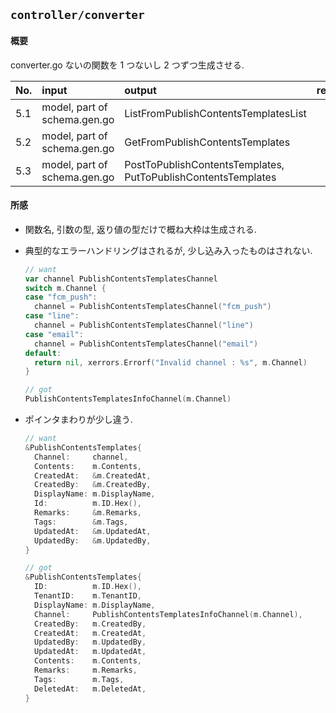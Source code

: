## `controller/converter`

#### 概要

converter.go ないの関数を 1 つないし 2 つずつ生成させる.

| No. | input                        | output                                                        | remarks |
| :-- | :--------------------------- | :------------------------------------------------------------ | :------ |
| 5.1 | model, part of schema.gen.go | ListFromPublishContentsTemplatesList                          |         |
| 5.2 | model, part of schema.gen.go | GetFromPublishContentsTemplates                               |         |
| 5.3 | model, part of schema.gen.go | PostToPublishContentsTemplates, PutToPublishContentsTemplates |         |

#### 所感

- 関数名, 引数の型, 返り値の型だけで概ね大枠は生成される.
- 典型的なエラーハンドリングはされるが, 少し込み入ったものはされない.

  ```go
  // want
  var channel PublishContentsTemplatesChannel
  switch m.Channel {
  case "fcm_push":
  	channel = PublishContentsTemplatesChannel("fcm_push")
  case "line":
  	channel = PublishContentsTemplatesChannel("line")
  case "email":
  	channel = PublishContentsTemplatesChannel("email")
  default:
  	return nil, xerrors.Errorf("Invalid channel : %s", m.Channel)
  }

  // got
  PublishContentsTemplatesInfoChannel(m.Channel)
  ```

- ポインタまわりが少し違う.

  ```go
  // want
  &PublishContentsTemplates{
  	Channel:     channel,
  	Contents:    m.Contents,
  	CreatedAt:   &m.CreatedAt,
  	CreatedBy:   &m.CreatedBy,
  	DisplayName: m.DisplayName,
  	Id:          m.ID.Hex(),
  	Remarks:     &m.Remarks,
  	Tags:        &m.Tags,
  	UpdatedAt:   &m.UpdatedAt,
  	UpdatedBy:   &m.UpdatedBy,
  }

  // got
  &PublishContentsTemplates{
  	ID:          m.ID.Hex(),
  	TenantID:    m.TenantID,
  	DisplayName: m.DisplayName,
  	Channel:     PublishContentsTemplatesInfoChannel(m.Channel),
  	CreatedBy:   m.CreatedBy,
  	CreatedAt:   m.CreatedAt,
  	UpdatedBy:   m.UpdatedBy,
  	UpdatedAt:   m.UpdatedAt,
  	Contents:    m.Contents,
  	Remarks:     m.Remarks,
  	Tags:        m.Tags,
  	DeletedAt:   m.DeletedAt,
  }
  ```
